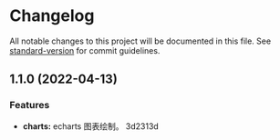 # Changelog

All notable changes to this project will be documented in this file. See [standard-version](https://github.com/conventional-changelog/standard-version) for commit guidelines.

## 1.1.0 (2022-04-13)


### Features

* **charts:** echarts 图表绘制。 3d2313d
